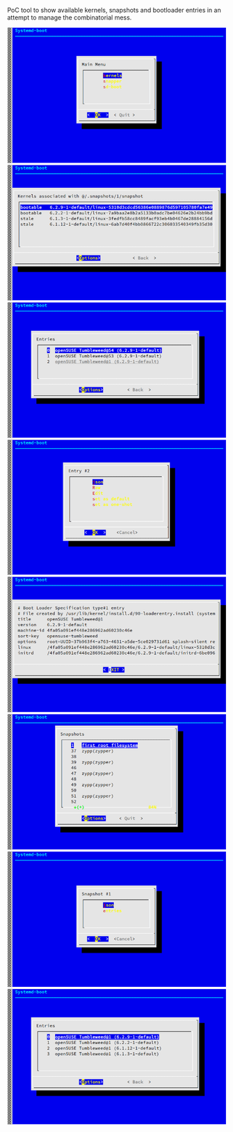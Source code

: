 PoC tool to show available kernels, snapshots and bootloader entries
in an attempt to manage the combinatorial mess.

![screenshot1.png](images/screenshot1.png)
![screenshot2.png](images/screenshot2.png)
![screenshot3.png](images/screenshot3.png)
![screenshot4.png](images/screenshot4.png)
![screenshot5.png](images/screenshot5.png)
![screenshot6.png](images/screenshot6.png)
![screenshot7.png](images/screenshot7.png)
![screenshot8.png](images/screenshot8.png)
